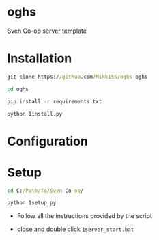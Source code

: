 # oghs
Sven Co-op server template

# Installation

```bat
git clone https://github.com/Mikk155/oghs oghs
```

```bat
cd oghs
```

```bat
pip install -r requirements.txt
```

```bat
python 1install.py
```

# Configuration

<!-- -TODO cfg plugins etc. -->

# Setup

```bat
cd C:/Path/To/Sven Co-op/
```

```bat
python 1setup.py
```

- Follow all the instructions provided by the script

- close and double click ``1server_start.bat``
